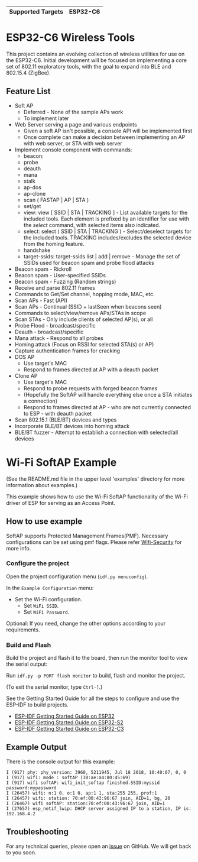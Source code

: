 | Supported Targets | ESP32-C6 |
| ----------------- | -------- |

# ESP32-C6 Wireless Tools

This project contains an evolving collection of wireless utilities for use on the ESP32-C6.
Initial development will be focused on implementing a core set of 802.11 exploratory tools, with the goal to expand into BLE and 802.15.4 (ZigBee).

## Feature List

* Soft AP
    * Deferred - None of the sample APs work
    * To implement later
* Web Server serving a page and various endpoints
    * Given a soft AP isn't possible, a console API will be implemented first
    * Once complete can make a decision between implementing an AP with web server, or STA with web server
* Implement console component with commands:
    * beacon:
    * probe
    * deauth
    * mana
    * stalk
    * ap-dos
    * ap-clone
    * scan ( FASTAP | AP | STA )
    * set/get
    * view: view [ SSID | STA | TRACKING ] - List available targets for the included tools. Each element is prefixed by an identifier for use with the *select* command, with selected items also indicated.
    * select: select ( SSID | STA | TRACKING ) <specifier> - Select/deselect targets for the included tools. TRACKING includes/excludes the selected device from the homing feature.
    * handshake
    * target-ssids: target-ssids list | add | remove - Manage the set of SSIDs used for beacon spam and probe flood attacks
* Beacon spam - Rickroll
* Beacon spam - User-specified SSIDs
* Beacon spam - Fuzzing (Random strings)
* Receive and parse 802.11 frames
* Commands to Get/Set channel, hopping mode, MAC, etc.
* Scan APs - Fast (API)
* Scan APs - Continual (SSID + lastSeen when beacons seen)
* Commands to select/view/remove APs/STAs in scope
* Scan STAs - Only include clients of selected AP(s), or all
* Probe Flood - broadcast/specific
* Deauth - broadcast/specific
* Mana attack - Respond to all probes
* Homing attack (Focus on RSSI for selected STA(s) or AP)
* Capture authentication frames for cracking
* DOS AP
    * Use target's MAC
    * Respond to frames directed at AP with a deauth packet
* Clone AP
    * Use target's MAC
    * Respond to probe requests with forged beacon frames
    * (Hopefully the SoftAP will handle everything else once a STA initiates a connection)
    * Respond to frames directed at AP - who are not currently connected to ESP - with deauth packet
* Scan 802.15.1 (BLE/BT) devices and types
* Incorporate BLE/BT devices into homing attack
* BLE/BT fuzzer - Attempt to establish a connection with selected/all devices


# Wi-Fi SoftAP Example

(See the README.md file in the upper level 'examples' directory for more information about examples.)

This example shows how to use the Wi-Fi SoftAP functionality of the Wi-Fi driver of ESP for serving as an Access Point.

## How to use example

SoftAP supports Protected Management Frames(PMF). Necessary configurations can be set using pmf flags. Please refer [Wifi-Security](https://docs.espressif.com/projects/esp-idf/en/latest/esp32/api-guides/wifi-security.html) for more info.

### Configure the project

Open the project configuration menu (`idf.py menuconfig`).

In the `Example Configuration` menu:

* Set the Wi-Fi configuration.
    * Set `WiFi SSID`.
    * Set `WiFi Password`.

Optional: If you need, change the other options according to your requirements.

### Build and Flash

Build the project and flash it to the board, then run the monitor tool to view the serial output:

Run `idf.py -p PORT flash monitor` to build, flash and monitor the project.

(To exit the serial monitor, type ``Ctrl-]``.)

See the Getting Started Guide for all the steps to configure and use the ESP-IDF to build projects.

* [ESP-IDF Getting Started Guide on ESP32](https://docs.espressif.com/projects/esp-idf/en/latest/esp32/get-started/index.html)
* [ESP-IDF Getting Started Guide on ESP32-S2](https://docs.espressif.com/projects/esp-idf/en/latest/esp32s2/get-started/index.html)
* [ESP-IDF Getting Started Guide on ESP32-C3](https://docs.espressif.com/projects/esp-idf/en/latest/esp32c3/get-started/index.html)

## Example Output

There is the console output for this example:

```
I (917) phy: phy_version: 3960, 5211945, Jul 18 2018, 10:40:07, 0, 0
I (917) wifi: mode : softAP (30:ae:a4:80:45:69)
I (917) wifi softAP: wifi_init_softap finished.SSID:myssid password:mypassword
I (26457) wifi: n:1 0, o:1 0, ap:1 1, sta:255 255, prof:1
I (26457) wifi: station: 70:ef:00:43:96:67 join, AID=1, bg, 20
I (26467) wifi softAP: station:70:ef:00:43:96:67 join, AID=1
I (27657) esp_netif_lwip: DHCP server assigned IP to a station, IP is: 192.168.4.2
```

## Troubleshooting

For any technical queries, please open an [issue](https://github.com/espressif/esp-idf/issues) on GitHub. We will get back to you soon.
